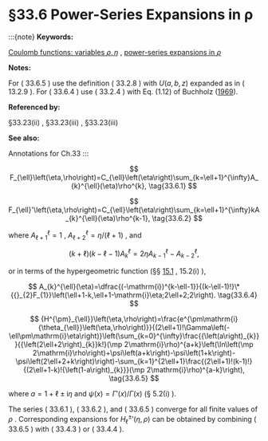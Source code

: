 # §33.6 Power-Series Expansions in ρ

:::{note}
**Keywords:**

[Coulomb functions: variables $\rho,\eta$](http://dlmf.nist.gov/search/search?q=Coulomb%20functions%3A%20variables%20%CF%81%2C%CE%B7) , [power-series expansions in $\rho$](http://dlmf.nist.gov/search/search?q=power-series%20expansions%20in%20%CF%81)

**Notes:**

For ( 33.6.5 ) use the definition ( 33.2.8 ) with $U\left(a,b,z\right)$ expanded as in ( 13.2.9 ). For ( 33.6.4 ) use ( 33.2.4 ) with Eq. (1.12) of Buchholz ([1969](./bib/B.html#bib363 "The Confluent Hypergeometric Function with Special Emphasis on Its Applications")).

**Referenced by:**

§33.23(ii) , §33.23(iii) , §33.23(iii)

**See also:**

Annotations for Ch.33
:::


<a id="E1"></a>
$$
F_{\ell}\left(\eta,\rho\right)=C_{\ell}\left(\eta\right)\sum_{k=\ell+1}^{\infty}A_{k}^{\ell}(\eta)\rho^{k}, \tag{33.6.1}
$$


<a id="E2"></a>
$$
F_{\ell}'\left(\eta,\rho\right)=C_{\ell}\left(\eta\right)\sum_{k=\ell+1}^{\infty}kA_{k}^{\ell}(\eta)\rho^{k-1}, \tag{33.6.2}
$$

where $A_{\ell+1}^{\ell}=1$ , $A_{\ell+2}^{\ell}=\eta/(\ell+1)$ , and


<a id="E3"></a>
$$
(k+\ell)(k-\ell-1)A_{k}^{\ell}=2\eta A_{k-1}^{\ell}-A_{k-2}^{\ell}, \tag{33.6.3}
$$

or in terms of the hypergeometric function (§§ [15.1](./15.1.md "§15.1 Special Notation ‣ Notation ‣ Chapter 15 Hypergeometric Function") , 15.2(i) ),


<a id="E4"></a>
$$
A_{k}^{\ell}(\eta)=\dfrac{(-\mathrm{i})^{k-\ell-1}}{(k-\ell-1)!}\*{{}_{2}F_{1}}\left(\ell+1-k,\ell+1-\mathrm{i}\eta;2\ell+2;2\right). \tag{33.6.4}
$$


<a id="E5"></a>
$$
{H^{\pm}_{\ell}}\left(\eta,\rho\right)=\frac{e^{\pm\mathrm{i}{\theta_{\ell}}\left(\eta,\rho\right)}}{(2\ell+1)!\Gamma\left(-\ell\pm\mathrm{i}\eta\right)}\left(\sum_{k=0}^{\infty}\frac{{\left(a\right)_{k}}}{{\left(2\ell+2\right)_{k}}k!}(\mp 2\mathrm{i}\rho)^{a+k}\left(\ln\left(\mp 2\mathrm{i}\rho\right)+\psi\left(a+k\right)-\psi\left(1+k\right)-\psi\left(2\ell+2+k\right)\right)-\sum_{k=1}^{2\ell+1}\frac{(2\ell+1)!(k-1)!}{(2\ell+1-k)!{\left(1-a\right)_{k}}}(\mp 2\mathrm{i}\rho)^{a-k}\right), \tag{33.6.5}
$$

where $a=1+\ell\pm\mathrm{i}\eta$ and $\psi\left(x\right)=\Gamma'\left(x\right)/\Gamma\left(x\right)$ (§ 5.2(i) ).

The series ( 33.6.1 ), ( 33.6.2 ), and ( 33.6.5 ) converge for all finite values of $\rho$ . Corresponding expansions for ${H^{\pm}_{\ell}}'\left(\eta,\rho\right)$ can be obtained by combining ( 33.6.5 ) with ( 33.4.3 ) or ( 33.4.4 ).
